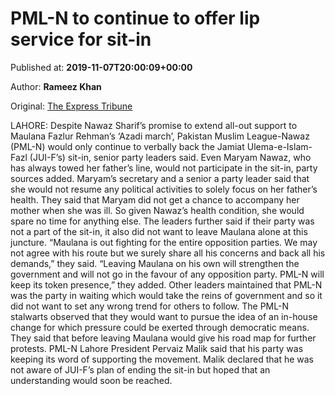 
# PML-N to continue to offer lip service for sit-in

Published at: **2019-11-07T20:00:09+00:00**

Author: **Rameez Khan**

Original: [The Express Tribune](https://tribune.com.pk/story/2095654/1-pml-n-continue-offer-lip-service-sit/)

LAHORE: Despite Nawaz Sharif’s promise to extend all-out support to Maulana Fazlur Rehman’s ‘Azadi march’, Pakistan Muslim League-Nawaz (PML-N) would only continue to verbally back the Jamiat Ulema-e-Islam-Fazl (JUI-F’s) sit-in, senior party leaders said.
Even Maryam Nawaz, who has always towed her father’s line, would not participate in the sit-in, party sources added.
Maryam’s secretary and a senior a party leader said that she would not resume any political activities to solely focus on her father’s health.
They said that Maryam did not get a chance to accompany her mother when she was ill. So given Nawaz’s health condition, she would spare no time for anything else.
The leaders further said if their party was not a part of the sit-in, it also did not want to leave Maulana alone at this juncture.
“Maulana is out fighting for the entire opposition parties. We may not agree with his route but we surely share all his concerns and back all his demands,” they said.
“Leaving Maulana on his own will strengthen the government and will not go in the favour of any opposition party. PML-N will keep its token presence,” they added.
Other leaders maintained that PML-N was the party in waiting which would take the reins of government and so it did not want to set any wrong trend for others to follow.
The PML-N stalwarts observed that they would want to pursue the idea of an in-house change for which pressure could be exerted through democratic means.
They said that before leaving Maulana would give his road map for further protests.
PML-N Lahore President Pervaiz Malik said that his party was keeping its word of supporting the movement.
Malik declared that he was not aware of JUI-F’s plan of ending the sit-in but hoped that an understanding would soon be reached.
